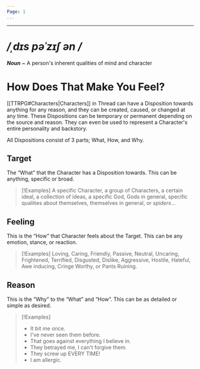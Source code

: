```yaml
---
Page: 1
...
```

---
# */ˌdɪs pəˈzɪʃ ən /*
***Noun*** ~ A person's inherent qualities of mind and character
# How Does That Make You Feel?
[[TTRPG#Characters|Characters]] in Thread can have a Disposition towards anything for any reason, and they can be created, caused, or changed at any time. These Dispositions can be temporary or permanent depending on the source and reason. They can even be used to represent a Character's entire personality and backstory.

All Dispositions consist of 3 parts; What, How, and Why.
## Target
The “What” that the Character has a Disposition towards. This can be anything, specific or broad. 
>[!Examples]
>A specific Character, a group of Characters, a certain ideal, a collection of ideas, a specific God, Gods in general, specific qualities about themselves, themselves in general, or *spiders*...
## Feeling
This is the “How” that Character feels about the Target. This can be any emotion, stance, or reaction.
>[!Examples]
>Loving, Caring, Friendly, Passive, Neutral, Uncaring, Frightened, Terrified, Disgusted, Dislike, Aggressive, Hostile, Hateful, Awe inducing, Cringe Worthy, or Pants Ruining.
## Reason
This is the “Why” to the “What” and “How”. This can be as detailed or simple as desired.
>[!Examples]
>- It bit me once.
>- I've never seen them before.
>- That goes against everything I believe in.
>- They betrayed me, I can't forgive them.
>- They screw up EVERY TIME!
>- I am allergic.